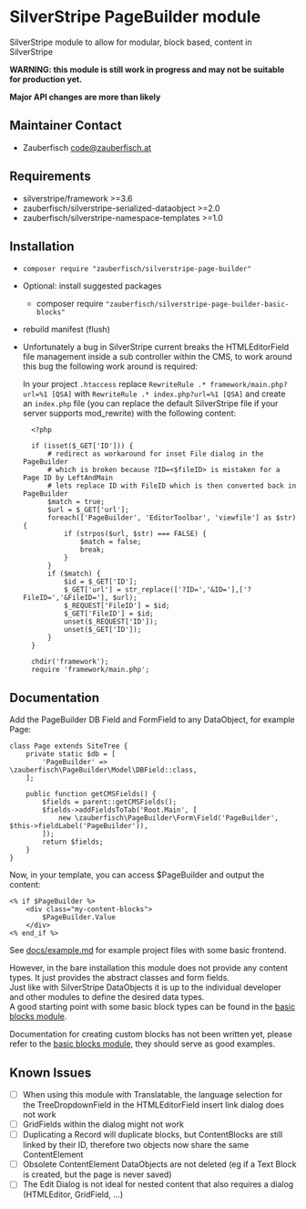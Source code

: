 # SilverStripe PageBuilder module

SilverStripe module to allow for modular, block based, content in SilverStripe

**WARNING: this module is still work in progress and may not be suitable for production yet.**

**Major API changes are more than likely**

## Maintainer Contact

* Zauberfisch <code@zauberfisch.at>

## Requirements

* silverstripe/framework >=3.6
* zauberfisch/silverstripe-serialized-dataobject >=2.0
* zauberfisch/silverstripe-namespace-templates >=1.0

## Installation

* `composer require "zauberfisch/silverstripe-page-builder"`
* Optional: install suggested packages
  * composer require `"zauberfisch/silverstripe-page-builder-basic-blocks"`
* rebuild manifest (flush)
* Unfortunately a bug in SilverStripe current breaks the HTMLEditorField file management 
  inside a sub controller within the CMS, to work around this bug the following work around is required: 

  In your project `.htaccess` replace `RewriteRule .* framework/main.php?url=%1 [QSA]` with 
  `RewriteRule .* index.php?url=%1 [QSA]` and create an `index.php` file (you can replace the default 
  SilverStripe file if your server supports mod_rewrite) with the following content: 
    
        <?php
        
        if (isset($_GET['ID'])) {
            # redirect as workaround for inset File dialog in the PageBuilder
            # which is broken because ?ID=<$fileID> is mistaken for a Page ID by LeftAndMain
            # lets replace ID with FileID which is then converted back in PageBuilder
            $match = true;
            $url = $_GET['url'];
            foreach(['PageBuilder', 'EditorToolbar', 'viewfile'] as $str) {
                if (strpos($url, $str) === FALSE) {
                    $match = false;
                    break;
                }
            }
            if ($match) {
                $id = $_GET['ID'];
                $_GET['url'] = str_replace(['?ID=','&ID='],['?FileID=','&FileID='], $url);
                $_REQUEST['FileID'] = $id;
                $_GET['FileID'] = $id;
                unset($_REQUEST['ID']);
                unset($_GET['ID']);
            }
        }
        
        chdir('framework');
        require 'framework/main.php';

## Documentation

Add the PageBuilder DB Field and FormField to any DataObject, for example Page:

    class Page extends SiteTree {
        private static $db = [
            'PageBuilder' => \zauberfisch\PageBuilder\Model\DBField::class,
        ];
        
        public function getCMSFields() {
            $fields = parent::getCMSFields();
            $fields->addFieldsToTab('Root.Main', [
                new \zauberfisch\PageBuilder\Form\Field('PageBuilder', $this->fieldLabel('PageBuilder')),
            ]);
            return $fields;
        }
    }
    
Now, in your template, you can access $PageBuilder and output the content:

    <% if $PageBuilder %>
        <div class="my-content-blocks">
            $PageBuilder.Value
        </div>
    <% end_if %>
    
See [docs/example.md](docs/example.md) for example project files with some basic frontend. 
    
However, in the bare installation this module does not provide any content types.
It just provides the abstract classes and form fields.    
Just like with SilverStripe DataObjects it is up to the individual developer and 
other modules to define the desired data types.    
A good starting point with some basic block types can be found in the 
[basic blocks module](https://packagist.org/packages/zauberfisch/silverstripe-page-builder-basic-blocks).

Documentation for creating custom blocks has not been written yet, please refer
to the [basic blocks module](https://packagist.org/packages/zauberfisch/silverstripe-page-builder-basic-blocks), 
they should serve as good examples.

## Known Issues

- [ ] When using this module with Translatable, the language selection for the TreeDropdownField in the 
     HTMLEditorField insert link dialog does not work
- [ ] GridFields within the dialog might not work
- [ ] Duplicating a Record will duplicate blocks, but ContentBlocks are still linked by their ID, 
   therefore two objects now share the same ContentElement
- [ ] Obsolete ContentElement DataObjects are not deleted (eg if a Text Block is created, but the page is never saved)
- [ ] The Edit Dialog is not ideal for nested content that also requires a dialog (HTMLEditor, GridField, ...)
